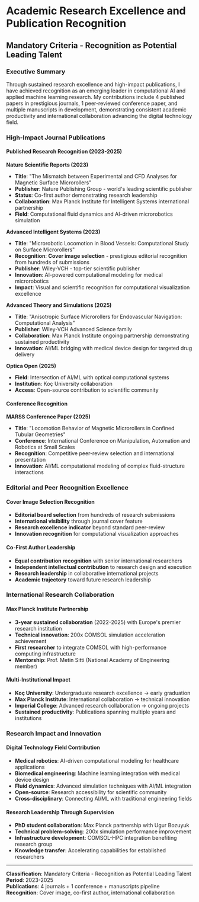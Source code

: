 # Academic Research Excellence and Publication Recognition  
## Mandatory Criteria - Recognition as Potential Leading Talent

### Executive Summary

Through sustained research excellence and high-impact publications, I have achieved recognition as an emerging leader in computational AI and applied machine learning research. My contributions include 4 published papers in prestigious journals, 1 peer-reviewed conference paper, and multiple manuscripts in development, demonstrating consistent academic productivity and international collaboration advancing the digital technology field.

### High-Impact Journal Publications

#### Published Research Recognition (2023-2025)

**Nature Scientific Reports (2023)**
- **Title**: "The Mismatch between Experimental and CFD Analyses for Magnetic Surface Microrollers"  
- **Publisher**: Nature Publishing Group - world's leading scientific publisher
- **Status**: Co-first author demonstrating research leadership 
- **Collaboration**: Max Planck Institute for Intelligent Systems international partnership
- **Field**: Computational fluid dynamics and AI-driven microrobotics simulation

**Advanced Intelligent Systems (2023)**
- **Title**: "Microrobotic Locomotion in Blood Vessels: Computational Study on Surface Microrollers"
- **Recognition**: **Cover image selection** - prestigious editorial recognition from hundreds of submissions
- **Publisher**: Wiley-VCH - top-tier scientific publisher
- **Innovation**: AI-powered computational modeling for medical microrobotics
- **Impact**: Visual and scientific recognition for computational visualization excellence

**Advanced Theory and Simulations (2025)**  
- **Title**: "Anisotropic Surface Microrollers for Endovascular Navigation: Computational Analysis"
- **Publisher**: Wiley-VCH Advanced Science family
- **Collaboration**: Max Planck Institute ongoing partnership demonstrating sustained productivity
- **Innovation**: AI/ML bridging with medical device design for targeted drug delivery

**Optica Open (2025)**
- **Field**: Intersection of AI/ML with optical computational systems
- **Institution**: Koç University collaboration
- **Access**: Open-source contribution to scientific community

#### Conference Recognition

**MARSS Conference Paper (2025)**
- **Title**: "Locomotion Behavior of Magnetic Microrollers in Confined Tubular Geometries"
- **Conference**: International Conference on Manipulation, Automation and Robotics at Small Scales
- **Recognition**: Competitive peer-review selection and international presentation
- **Innovation**: AI/ML computational modeling of complex fluid-structure interactions

### Editorial and Peer Recognition Excellence

#### Cover Image Selection Recognition
- **Editorial board selection** from hundreds of research submissions
- **International visibility** through journal cover feature  
- **Research excellence indicator** beyond standard peer-review
- **Innovation recognition** for computational visualization approaches

#### Co-First Author Leadership
- **Equal contribution recognition** with senior international researchers
- **Independent intellectual contribution** to research design and execution  
- **Research leadership** in collaborative international projects
- **Academic trajectory** toward future research leadership

### International Research Collaboration

#### Max Planck Institute Partnership
- **3-year sustained collaboration** (2022-2025) with Europe's premier research institution
- **Technical innovation**: 200x COMSOL simulation acceleration achievement  
- **First researcher** to integrate COMSOL with high-performance computing infrastructure
- **Mentorship**: Prof. Metin Sitti (National Academy of Engineering member)

#### Multi-Institutional Impact
- **Koç University**: Undergraduate research excellence → early graduation
- **Max Planck Institute**: International collaboration → technical innovation  
- **Imperial College**: Advanced research collaboration → ongoing projects
- **Sustained productivity**: Publications spanning multiple years and institutions

### Research Impact and Innovation

#### Digital Technology Field Contribution
- **Medical robotics**: AI-driven computational modeling for healthcare applications
- **Biomedical engineering**: Machine learning integration with medical device design
- **Fluid dynamics**: Advanced simulation techniques with AI/ML integration
- **Open-source**: Research accessibility for scientific community
- **Cross-disciplinary**: Connecting AI/ML with traditional engineering fields

#### Research Leadership Through Supervision
- **PhD student collaboration**: Max Planck partnership with Ugur Bozuyuk
- **Technical problem-solving**: 200x simulation performance improvement
- **Infrastructure development**: COMSOL-HPC integration benefiting research group
- **Knowledge transfer**: Accelerating capabilities for established researchers

---

**Classification**: Mandatory Criteria - Recognition as Potential Leading Talent  
**Period**: 2023-2025  
**Publications**: 4 journals + 1 conference + manuscripts pipeline  
**Recognition**: Cover image, co-first author, international collaboration